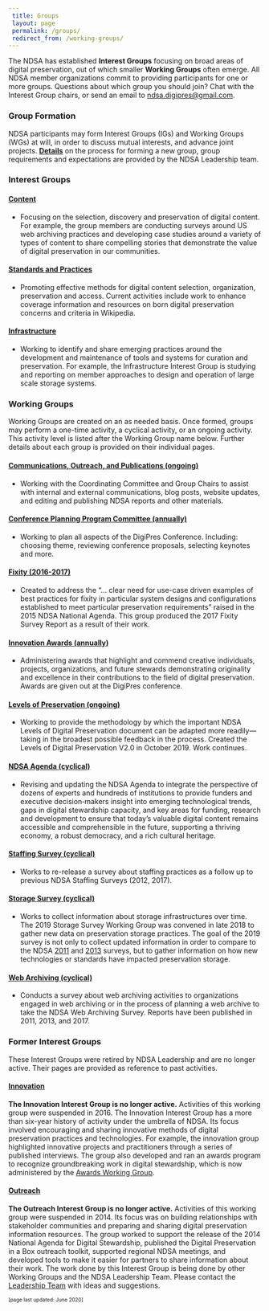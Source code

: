 ```yaml
---
 title: Groups
 layout: page
 permalink: /groups/ 
 redirect_from: /working-groups/
---
```


<p>The NDSA has established <strong>Interest Groups</strong> focusing on broad areas of digital preservation, out of which smaller <strong>Working Groups</strong> often emerge. All NDSA member organizations commit to providing participants for one or more groups. Questions about which group you should join? Chat with the Interest Group chairs, or send an email to <a href="mailto:ndsa.digipres@gmail.com">ndsa.digipres@gmail.com</a>.</p>

<h3>Group Formation</h3>
<p>NDSA participants may form Interest Groups (IGs) and Working Groups (WGs) at will, in order to discuss mutual interests, and advance joint projects. <a style="font-weight:bold" href="/groups/formation/">Details</a> on the process for forming a new group, group requirements and expectations are provided by the NDSA Leadership team.</p>

<!--<p>This process is self-organizing and light-weight. NDSA requires only that groups must be documented publicly, be open to participation, be transparent in discussion and outputs, have a designated Facilitator, and garner the involvement of at least three individual participants from different NDSA organizations. Interest Groups will remain the gateway for new members into NDSA activities. WGs and IGs are encouraged and authorized to share news, events, calls for comments, and draft outputs (with appropriate NDSA branding and WG attribution) through the NDSA mailing lists and social media channels. Details on group requirements and formation process can Please contact the NDSA Leadership team if you would like to form a new group:<a href="mailto:ndsa.digipres@gmail.com">ndsa.digipres@gmail.com</a>
</p>-->

<h3>Interest Groups</h3>

<h4><a href="/groups/content/">Content</a></h4>
<ul><li><p>Focusing on the selection, discovery and preservation of digital content. For example, the group members are conducting surveys around US web archiving practices and developing case studies around a variety of types of content to share compelling stories
    that demonstrate the value of digital preservation in our communities.
</p></li></ul>

<h4><a href="/groups/standards-and-practices/">Standards and Practices</a></h4>
<ul><li><p>Promoting effective methods for digital content selection, organization, preservation and access. Current activities include work to enhance coverage information and resources on born digital preservation concerns and criteria in Wikipedia.</p></li></ul>

<h4><a href="/groups/infrastructure/">Infrastructure</a></h4>
<ul><li><p>Working to identify and share emerging practices around the development and maintenance of tools and systems for curation and preservation. For example, the Infrastructure Interest Group is studying and reporting on member approaches to design and operation
    of large scale storage systems.</p></li></ul>

<h3>Working Groups</h3>
<p>Working Groups are created on an as needed basis.  Once formed, groups may perform a one-time activity, a cyclical activity, or an ongoing activity.  This activity level is listed after the Working Group name below.  Further details about each group is provided on their individual pages.</p>

<h4><a href="/groups/communications-outreach-publications/">Communications, Outreach, and Publications (ongoing)</a></h4>
<ul><li><p>Working with the Coordinating Committee and Group Chairs to assist with internal and external communications, blog posts, website updates, and editing and publishing NDSA reports and other materials.</p></li></ul>

<h4><a href="/conference/">Conference Planning Program Committee (annually)</a></h4>
<ul><li><p>Working to plan all aspects of the DigiPres Conference.  Including: choosing theme, reviewing conference proposals, selecting keynotes and more.</p></li></ul>

<h4><a href="/groups/fixity/">Fixity (2016-2017)</a></h4>
<ul><li><p>Created to address the “… clear need for use-case driven examples of best practices for fixity in particular system designs and configurations established to meet particular preservation requirements” raised in the 2015 NDSA National Agenda. This group produced the 2017 Fixity Survey Report as a result of their work.</p></li></ul>

<h4><a href="/groups/innovation-awards/">Innovation Awards (annually)</a></h4>
<ul><li><p>Administering awards that highlight and commend creative individuals, projects, organizations, and future stewards demonstrating originality and excellence in their contributions to the field of digital preservation. Awards are given out at the DigiPres conference.</p></li></ul>

<h4><a href="/groups/levels-of-preservation/">Levels of Preservation (ongoing)</a></h4>
<ul><li><p>Working to provide the methodology by which the important NDSA Levels of Digital Preservation document can be adapted more readily—taking in the broadest possible feedback in the process. Created the Levels of Digital Preservation V2.0 in October 2019. Work continues.</p></li></ul>

<h4><a href="/groups/national-agenda/">NDSA Agenda (cyclical)</a></h4>
<ul><li><p>Revising and updating the NDSA Agenda to integrate the perspective of dozens of experts and hundreds of institutions to provide funders and executive decision‐makers insight into emerging technological trends, gaps in digital stewardship capacity,
    and key areas for funding, research and development to ensure that today’s valuable digital content remains accessible and comprehensible in the future, supporting a thriving economy, a robust democracy, and a rich cultural heritage.</p></li></ul>

<h4><a href="/groups/staffing/">Staffing Survey (cyclical)</a></h4>
<ul><li><p>Works to re-release a survey about staffing practices as a follow up to previous NDSA Staffing Surveys (2012, 2017).</p></li></ul>

<h4><a href="/groups/storage-survey/">Storage Survey (cyclical)</a></h4>
<ul><li><p>Works to collect information about storage infrastructures over time.  The 2019 Storage Survey Working Group was convened in late 2018 to gather new data on preservation storage practices. The goal of the 2019 survey is not only to collect updated information in order to compare to the NDSA <a href='https://hdl.handle.net/1902.1/19768'>2011</a> and <a href='https://doi.org/10.7910/DVN/8NYC97'>2013</a> surveys, but to gather information on how new technologies or standards have impacted preservation storage.</p></li></ul>

<h4><a href="/groups/content/">Web Archiving (cyclical)</a></h4>
<ul><li><p>Conducts a survey about web archiving activities to organizations engaged in web archiving or in the process of planning a web archive to take the NDSA Web Archiving Survey. Reports have been published in 2011, 2013, and 2017.</p></li></ul>

<h3>Former Interest Groups</h3>
<p>These Interest Groups were retired by NDSA Leadership and are no longer active.  Their pages are provided as reference to past activities.</p>

<h4><a href="/groups/innovation/">Innovation</a></h4>
<p>
    <strong>The Innovation Interest Group is no longer active.</strong> Activities of this working group were suspended in 2016. The Innovation Interest Group has a more than six-year history of activity under the umbrella of NDSA. Its focus involved
    encouraging and sharing innovative methods of digital preservation practices and technologies. For example, the innovation group highlighted innovative projects and practitioners through a series of published interviews. The group also developed and
    ran an awards program to recognize groundbreaking work in digital stewardship, which is now administered by the <a href="http://ndsa.org/awards/">Awards Working Group</a>.
</p>

<h4><a href="/groups/outreach/">Outreach</a></h4>
<p>
    <strong>The Outreach Interest Group is no longer active.</strong> Activities of this working group were suspended in 2014. Its focus was on building relationships with stakeholder communities and preparing and sharing digital preservation information
    resources. The group worked to support the release of the 2014 National Agenda for Digital Stewardship, published the Digital Preservation in a Box outreach toolkit, supported regional NDSA meetings, and developed tools to make it easier for partners
    to share information about their work. The work done by this Interest Group is being done by other Working Groups and the NDSA Leadership Team. Please contact the <a href="http://ndsa.org/leadership/">Leadership Team</a> with ideas and suggestions.</p>
 
<font size="1">[page last updated: June 2020]</font>